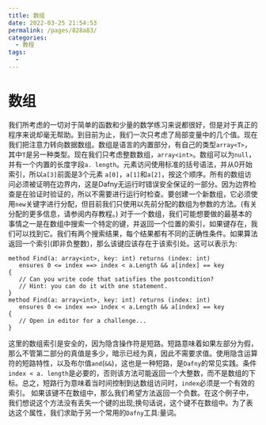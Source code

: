 ```yaml
---
title: 数组
date: 2022-03-25 21:54:53
permalink: /pages/828a83/
categories:
  - 教程
tags:
  - 
---
```


# 数组

我们所考虑的一切对于简单的函数和少量的数学练习来说都很好，但是对于真正的程序来说却毫无帮助。到目前为止，我们一次只考虑了局部变量中的几个值。现在我们把注意力转向数据数组。数组是语言的内置部分，有自己的类型`array<T>`，其中`T`是另一种类型。现在我们只考虑整数数组，`array<int>`。数组可以为`null`，并有一个内置的长度字段`a. length`。元素访问使用标准的括号语法，并从0开始索引，所以`a[3]`前面是3个元素 `a[0]`，`a[1]`和`a[2]`，按这个顺序。所有的数组访问必须被证明在边界内，这是Dafny无运行时错误安全保证的一部分。因为边界检查是在验证时验证的，所以不需要进行运行时检查。要创建一个新数组，它必须使用`new`关键字进行分配，但目前我们只使用以先前分配的数组为参数的方法。(有关分配的更多信息，请参阅内存教程。)
对于一个数组，我们可能想要做的最基本的事情之一是在数组中搜索一个特定的键，并返回一个位置的索引，如果键存在，我们可以找到它。我们有两个搜索结果，每个结果都有不同的正确性条件。如果算法返回一个索引(即非负整数)，那么该键应该存在于该索引处。这可以表示为:

```dafny
method Find(a: array<int>, key: int) returns (index: int)
   ensures 0 <= index ==> index < a.Length && a[index] == key
{
   // Can you write code that satisfies the postcondition?
   // Hint: you can do it with one statement.
}
method Find(a: array<int>, key: int) returns (index: int)
   ensures 0 <= index ==> index < a.Length && a[index] == key
{
   // Open in editor for a challenge...
}
```

这里的数组索引是安全的，因为隐含操作符是短路。短路意味着如果左部分为假，那么不管第二部分的真值是多少，暗示已经为真，因此不需要求值。使用隐含运算符的短路特性，以及布尔值`and`(` && `)，这也是一种短路，是`Dafny`的常见实践。条件`index < a. length`是必要的，否则该方法可能返回一个大整数，而不是数组的下标。总之，短路行为意味着当时间控制到达数组访问时，`index`必须是一个有效的索引。
如果该键不在数组中，那么我们希望方法返回一个负数。在这个例子中，我们想说这个方法没有丢失一个键的出现;换句话说，这个键不在数组中。为了表达这个属性，我们求助于另一个常用的`Dafny`工具:量词。